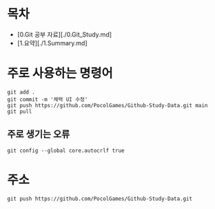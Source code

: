# 목차
* [0.Git 공부 자료][./0.Git_Study.md]
* [1.요약][./1.Summary.md]
# 주로 사용하는 명령어
```
git add .
git commit -m '체력 UI 수정'
git push https://github.com/PocolGames/Github-Study-Data.git main
git pull
```

## 주로 생기는 오류
```
git config --global core.autocrlf true
```

# 주소
```
git push https://github.com/PocolGames/Github-Study-Data.git
```